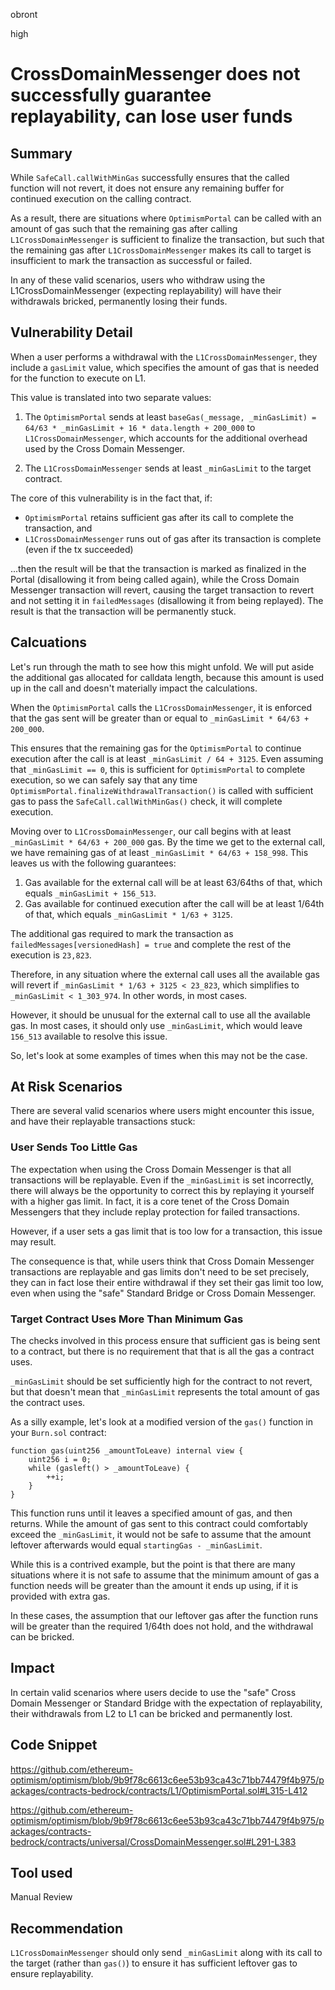 obront

high

# CrossDomainMessenger does not successfully guarantee replayability, can lose user funds

## Summary

While `SafeCall.callWithMinGas` successfully ensures that the called function will not revert, it does not ensure any remaining buffer for continued execution on the calling contract.

As a result, there are situations where `OptimismPortal` can be called with an amount of gas such that the remaining gas after calling `L1CrossDomainMessenger` is sufficient to finalize the transaction, but such that the remaining gas after `L1CrossDomainMessenger` makes its call to target is insufficient to mark the transaction as successful or failed.

In any of these valid scenarios, users who withdraw using the L1CrossDomainMessenger (expecting replayability) will have their withdrawals bricked, permanently losing their funds.

## Vulnerability Detail

When a user performs a withdrawal with the `L1CrossDomainMessenger`, they include a `gasLimit` value, which specifies the amount of gas that is needed for the function to execute on L1.

This value is translated into two separate values:

1) The `OptimismPortal` sends at least `baseGas(_message, _minGasLimit) = 64/63 * _minGasLimit + 16 * data.length + 200_000` to `L1CrossDomainMessenger`, which accounts for the additional overhead used by the Cross Domain Messenger.

2) The `L1CrossDomainMessenger` sends at least `_minGasLimit` to the target contract.

The core of this vulnerability is in the fact that, if:
- `OptimismPortal` retains sufficient gas after its call to complete the transaction, and
- `L1CrossDomainMessenger` runs out of gas after its transaction is complete (even if the tx succeeded)

...then the result will be that the transaction is marked as finalized in the Portal (disallowing it from being called again), while the Cross Domain Messenger transaction will revert, causing the target transaction to revert and not setting it in `failedMessages` (disallowing it from being replayed). The result is that the transaction will be permanently stuck.

## Calcuations

Let's run through the math to see how this might unfold. We will put aside the additional gas allocated for calldata length, because this amount is used up in the call and doesn't materially impact the calculations.

When the `OptimismPortal` calls the `L1CrossDomainMessenger`, it is enforced that the gas sent will be greater than or equal to `_minGasLimit * 64/63 + 200_000`.

This ensures that the remaining gas for the `OptimismPortal` to continue execution after the call is at least `_minGasLimit / 64 + 3125`. Even assuming that `_minGasLimit == 0`, this is sufficient for `OptimismPortal` to complete execution, so we can safely say that any time `OptimismPortal.finalizeWithdrawalTransaction()` is called with sufficient gas to pass the `SafeCall.callWithMinGas()` check, it will complete execution.

Moving over to `L1CrossDomainMessenger`, our call begins with at least `_minGasLimit * 64/63 + 200_000` gas. By the time we get to the external call, we have remaining gas of at least `_minGasLimit * 64/63 + 158_998`. This leaves us with the following guarantees:

1) Gas available for the external call will be at least 63/64ths of that, which equals `_minGasLimit + 156_513`.
2) Gas available for continued execution after the call will be at least 1/64th of that, which equals `_minGasLimit * 1/63 + 3125`.

The additional gas required to mark the transaction as `failedMessages[versionedHash] = true` and complete the rest of the execution is `23,823`.

Therefore, in any situation where the external call uses all the available gas will revert if `_minGasLimit * 1/63 + 3125 < 23_823`, which simplifies to `_minGasLimit < 1_303_974`. In other words, in most cases.

However, it should be unusual for the external call to use all the available gas. In most cases, it should only use `_minGasLimit`, which would leave `156_513` available to resolve this issue.

So, let's look at some examples of times when this may not be the case.

## At Risk Scenarios

There are several valid scenarios where users might encounter this issue, and have their replayable transactions stuck:

### User Sends Too Little Gas

The expectation when using the Cross Domain Messenger is that all transactions will be replayable. Even if the `_minGasLimit` is set incorrectly, there will always be the opportunity to correct this by replaying it yourself with a higher gas limit. In fact, it is a core tenet of the Cross Domain Messengers that they include replay protection for failed transactions.

However, if a user sets a gas limit that is too low for a transaction, this issue may result.

The consequence is that, while users think that Cross Domain Messenger transactions are replayable and gas limits don't need to be set precisely, they can in fact lose their entire withdrawal if they set their gas limit too low, even when using the "safe" Standard Bridge or Cross Domain Messenger.

### Target Contract Uses More Than Minimum Gas

The checks involved in this process ensure that sufficient gas is being sent to a contract, but there is no requirement that that is all the gas a contract uses.

`_minGasLimit` should be set sufficiently high for the contract to not revert, but that doesn't mean that `_minGasLimit` represents the total amount of gas the contract uses.

As a silly example, let's look at a modified version of the `gas()` function in your `Burn.sol` contract:
```solidity
function gas(uint256 _amountToLeave) internal view {
    uint256 i = 0;
    while (gasleft() > _amountToLeave) {
        ++i;
    }
}
```
This function runs until it leaves a specified amount of gas, and then returns. While the amount of gas sent to this contract could comfortably exceed the `_minGasLimit`, it would not be safe to assume that the amount leftover afterwards would equal `startingGas - _minGasLimit`.

While this is a contrived example, but the point is that there are many situations where it is not safe to assume that the minimum amount of gas a function needs will be greater than the amount it ends up using, if it is provided with extra gas.

In these cases, the assumption that our leftover gas after the function runs will be greater than the required 1/64th does not hold, and the withdrawal can be bricked.

## Impact

In certain valid scenarios where users decide to use the "safe" Cross Domain Messenger or Standard Bridge with the expectation of replayability, their withdrawals from L2 to L1 can be bricked and permanently lost.


## Code Snippet

https://github.com/ethereum-optimism/optimism/blob/9b9f78c6613c6ee53b93ca43c71bb74479f4b975/packages/contracts-bedrock/contracts/L1/OptimismPortal.sol#L315-L412

https://github.com/ethereum-optimism/optimism/blob/9b9f78c6613c6ee53b93ca43c71bb74479f4b975/packages/contracts-bedrock/contracts/universal/CrossDomainMessenger.sol#L291-L383


## Tool used

Manual Review

## Recommendation

`L1CrossDomainMessenger` should only send `_minGasLimit` along with its call to the target (rather than `gas()`) to ensure it has sufficient leftover gas to ensure replayability.
